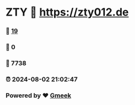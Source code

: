 # ZTY :link: https://zty012.de 
### :page_facing_up: [19](https://zty012.de/tag.html) 
### :speech_balloon: 0 
### :hibiscus: 7738 
### :alarm_clock: 2024-08-02 21:02:47 
### Powered by :heart: [Gmeek](https://github.com/Meekdai/Gmeek)
